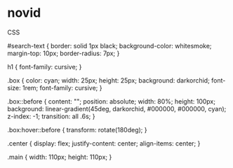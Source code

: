 # novid

CSS

#search-text {
    border: solid 1px black;
    background-color: whitesmoke;
    margin-top: 10px;
    border-radius: 7px;
}

h1 {
    font-family: cursive;
}

.box {
    color: cyan;
    width: 25px;
    height: 25px;
    background: darkorchid;
    font-size: 1rem;
    font-family: cursive;
}


.box::before {
    content: "";
    position: absolute;
    width: 80%;
    height: 100px;
    background: linear-gradient(45deg, darkorchid, #000000, #000000, cyan);
    z-index: -1;
    transition: all .6s;
}

.box:hover::before {
    transform: rotate(180deg);
}

.center {
    display: flex;
    justify-content: center;
    align-items: center;
}

.main {
    width: 110px;
    height: 110px;
}